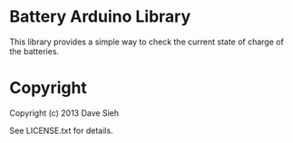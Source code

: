 Battery Arduino Library
=======================

This library provides a simple way to check the current state of charge
of the batteries.

Copyright
=========
Copyright (c) 2013 Dave Sieh

See LICENSE.txt for details.

